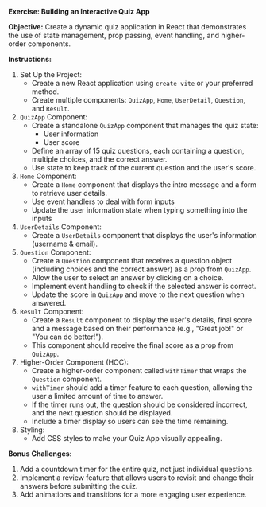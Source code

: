 **Exercise: Building an Interactive Quiz App**

**Objective:** Create a dynamic quiz application in React that demonstrates the use of state management, prop passing, event handling, and higher-order components.

**Instructions:**

1. Set Up the Project:
    - Create a new React application using `create vite` or your preferred method.
    - Create multiple components: `QuizApp`, `Home`, `UserDetail`, `Question`, and `Result`.
2. `QuizApp` Component:
    - Create a standalone `QuizApp` component that manages the quiz state:
        - User information
        - User score
    - Define an array of 15 quiz questions, each containing a question, multiple choices, and the correct answer.
    - Use state to keep track of the current question and the user's score.
3. `Home` Component:
    - Create a `Home` component that displays the intro message and a form to retrieve user details.
    - Use event handlers to deal with form inputs
    - Update the user information state when typing something into the inputs
4. `UserDetails` Component:
    - Create a `UserDetails` component that displays the user's information (username & email).
5. `Question` Component:
    - Create a `Question` component that receives a question object (including choices and the correct.answer) as a prop from `QuizApp`.
    - Allow the user to select an answer by clicking on a choice.
    - Implement event handling to check if the selected answer is correct.
    - Update the score in `QuizApp` and move to the next question when answered.
6. `Result` Component:
    - Create a `Result` component to display the user's details, final score and a message based on their performance (e.g., "Great job!" or "You can do better!").
    - This component should receive the final score as a prop from `QuizApp`.
7. Higher-Order Component (HOC):
    - Create a higher-order component called `withTimer` that wraps the `Question` component.
    - `withTimer` should add a timer feature to each question, allowing the user a limited amount of time to answer.
    - If the timer runs out, the question should be considered incorrect, and the next question should be displayed.
    - Include a timer display so users can see the time remaining.
8. Styling:
    - Add CSS styles to make your Quiz App visually appealing.

**Bonus Challenges:**

1. Add a countdown timer for the entire quiz, not just individual questions.
2. Implement a review feature that allows users to revisit and change their answers before submitting the quiz.
3. Add animations and transitions for a more engaging user experience.